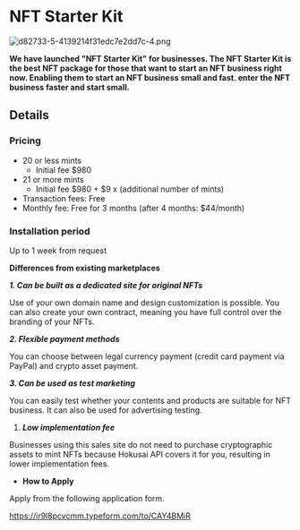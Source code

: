 # NFT Starter Kit

![d82733-5-4139214f31edc7e2dd7c-4.png](https://stoplight.io/api/v1/projects/cHJqOjg0NjEy/images/xxjKTgYH2UI)

**We have launched "NFT Starter Kit" for businesses. The NFT Starter Kit is the best NFT package for those that want to start an NFT business right now. Enabling them to start an NFT business small and fast. enter the NFT business faster and start small.**

## **Details**

### **Pricing**

- 20 or less mints
  - Initial fee $980
- 21 or more mints
  - Initial fee $980 + $9 x (additional number of mints)
- Transaction fees: Free
- Monthly fee: Free for 3 months (after 4 months: $44/month)

### Installation **period**

Up to 1 week from request

**Differences from existing marketplaces**

_**1. Can be built as a dedicated site for original NFTs**_

Use of your own domain name and design customization is possible. You can also create your own contract, meaning you have full control over the branding of your NFTs.

_**2. Flexible payment methods**_

You can choose between legal currency payment (credit card payment via PayPal) and crypto asset payment.

_**3. Can be used as test marketing**_

You can easily test whether your contents and products are suitable for NFT business. It can also be used for advertising testing.

1. _**Low implementation fee**_

Businesses using this sales site do not need to purchase cryptographic assets to mint NFTs because Hokusai API covers it for you, resulting in lower implementation fees.

- **How to Apply**

Apply from the following application form.

<https://ir9l8pcvcmm.typeform.com/to/CAY4BMiR>
